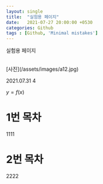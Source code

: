 ```yaml
---
layout: single
title:  "실험용 페이지"
date:   2021-07-27 20:00:00 +0530
categories: Github
tags : [Github, 'Minimal mistakes']
---
```


실험용 페이지

<br>
[사진](/assets/images/a12.jpg)

2021.07.31
4 <br>

$y=f(x)$

# 1번 목차
1111

# 2번 목차
2222